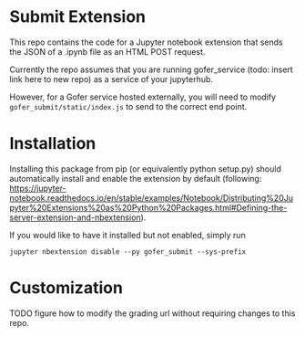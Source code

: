 # Submit Extension

This repo contains the code for a Jupyter notebook extension that sends the JSON of a .ipynb file as an HTML POST request.

Currently the repo assumes that you are running gofer_service (todo: insert link here to new repo) as a service of your jupyterhub.

However, for a Gofer service hosted externally, you will need to modify `gofer_submit/static/index.js` to send to the correct end point.

# Installation

Installing this package from pip (or equivalently python setup.py) should automatically install and enable the extension by default (following: https://jupyter-notebook.readthedocs.io/en/stable/examples/Notebook/Distributing%20Jupyter%20Extensions%20as%20Python%20Packages.html#Defining-the-server-extension-and-nbextension).

If you would like to have it installed but not enabled, simply run

`jupyter nbextension disable --py gofer_submit --sys-prefix`

# Customization

TODO figure how to modify the grading url without requiring changes to this repo.
